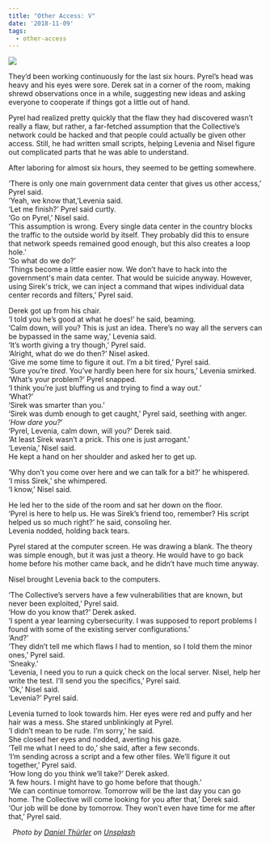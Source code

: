 ```yaml
---
title: "Other Access: V"
date: '2018-11-09'
tags:
  - other-access
---
```

![](tom-barrett-525168-unsplash.jpg)

They’d been working continuously for the last six hours. Pyrel’s head was heavy and his eyes were sore. Derek sat in a corner of the room, making shrewd observations once in a while, suggesting new ideas and asking everyone to cooperate if things got a little out of hand.

Pyrel had realized pretty quickly that the flaw they had discovered wasn’t really a flaw, but rather, a far-fetched assumption that the Collective’s network could be hacked and that people could actually be given other access. Still, he had written small scripts, helping Levenia and Nisel figure out complicated parts that he was able to understand.  

After laboring for almost six hours, they seemed to be getting somewhere.

‘There is only one main government data center that gives us other access,’ Pyrel said.  
‘Yeah, we know that,’Levenia said.  
‘Let me finish?’ Pyrel said curtly.  
‘Go on Pyrel,’ Nisel said.  
‘This assumption is wrong. Every single data center in the country blocks the traffic to the outside world by itself. They probably did this to ensure that network speeds remained good enough, but this also creates a loop hole.’  
‘So what do we do?’  
‘Things become a little easier now. We don’t have to hack into the government's main data center. That would be suicide anyway. However, using Sirek's trick, we can inject a command that wipes individual data center records and filters,’ Pyrel said.  

Derek got up from his chair.  
‘I told you he’s good at what he does!’ he said, beaming.  
‘Calm down, will you? This is just an idea. There’s no way all the servers can be bypassed in the same way,’ Levenia said.  
‘It’s worth giving a try though,’ Pyrel said.  
‘Alright, what do we do then?’ Nisel asked.  
‘Give me some time to figure it out. I’m a bit tired,’ Pyrel said.  
‘Sure you’re _tired_. You’ve hardly been here for six hours,’ Levenia smirked.  
‘What’s your problem?’ Pyrel snapped.  
‘I think you’re just bluffing us and trying to find a way out.’  
‘What?’  
‘Sirek was smarter than you.’  
‘Sirek was dumb enough to get caught,’ Pyrel said, seething with anger.  
‘_How dare you?_’  
‘Pyrel, Levenia, calm down, will you?’ Derek said.  
‘At least Sirek wasn’t a prick. This one is just arrogant.’  
‘Levenia,’ Nisel said.  
He kept a hand on her shoulder and asked her to get up.

‘Why don’t you come over here and we can talk for a bit?’ he whispered.  
‘I miss Sirek,’ she whimpered.  
‘I know,’ Nisel said.  

He led her to the side of the room and sat her down on the floor.  
‘Pyrel is here to help us. He was Sirek’s friend too, remember? His script helped us so much right?’ he said, consoling her.  
Levenia nodded, holding back tears.  

Pyrel stared at the computer screen. He was drawing a blank. The theory was simple enough, but it was just a theory. He would have to go back home before his mother came back, and he didn’t have much time anyway.  

Nisel brought Levenia back to the computers.  

‘The Collective’s servers have a few vulnerabilities that are known, but never been exploited,’ Pyrel said.  
‘How do you know that?’ Derek asked.  
‘I spent a year learning cybersecurity. I was supposed to report problems I found with some of the existing server configurations.’  
‘And?’  
‘They didn’t tell me which flaws I had to mention, so I told them the minor ones,’ Pyrel said.  
‘Sneaky.’  
‘Levenia, I need you to run a quick check on the local server. Nisel, help her write the test. I’ll send you the specifics,’ Pyrel said.  
‘Ok,’ Nisel said.  
‘Levenia?’ Pyrel said.

Levenia turned to look towards him. Her eyes were red and puffy and her hair was a mess. She stared unblinkingly at Pyrel.  
‘I didn’t mean to be rude. I’m sorry,’ he said.  
She closed her eyes and nodded, averting his gaze.  
‘Tell me what I need to do,’ she said, after a few seconds.  
‘I’m sending across a script and a few other files. We’ll figure it out together,’ Pyrel said.  
‘How long do you think we’ll take?’ Derek asked.  
‘A few hours. I might have to go home before that though.’  
‘We can continue tomorrow. Tomorrow will be the last day you can go home. The Collective will come looking for you after that,’ Derek said.  
‘Our job will be done by tomorrow. They won’t even have time for me after that,’ Pyrel said.

<p style="text-align:center">

  <em>Photo by&nbsp;<a href="https://unsplash.com/photos/woirvxbYOKM?utm_source=unsplash&utm_medium=referral&utm_content=creditCopyText">Daniel Thürler</a>&nbsp;on&nbsp;<a href="https://unsplash.com/search/photos/painting%2C-strings?utm_source=unsplash&utm_medium=referral&utm_content=creditCopyText">Unsplash</a></em>

</p>